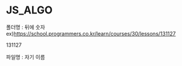 # JS_ALGO

폴더명 : 뒤에 숫자
ex)https://school.programmers.co.kr/learn/courses/30/lessons/131127
<div>
  131127
</div>

파일명 : 자기 이름 
